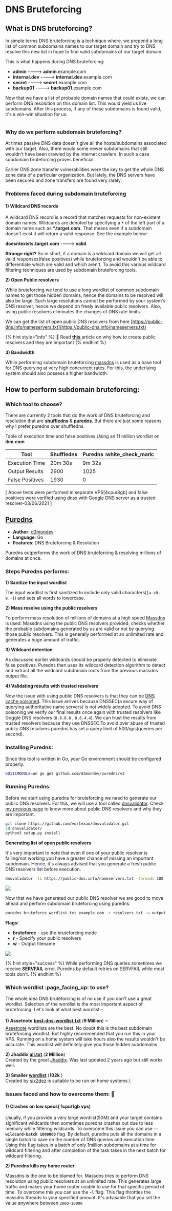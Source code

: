 # DNS Bruteforcing

## What is DNS bruteforcing?

In simple terms DNS bruteforcing is a technique where, we prepend a long list of common subdomains names to our target domain and try to DNS resolve this new list in hope to find valid subdomains of our target domain.

This is what happens during DNS bruteforcing:

* **admin**           ---->       **admin**.example.com
* **internal.dev**  ---->      **internal.dev**.example.com
* **secret**           ---->       **secret**.example.com
* **backup01**     ---->       **backup01**.example.com

Now that we have a list of probable domain names that could exists, we can perform DNS resolution on this domain list. This would yield us live subdomains. After this process, if any of these subdomains is found valid, it's a win-win situation for us.

<figure><img src="../.gitbook/assets/DNS bruteforcing.png" alt=""><figcaption></figcaption></figure>

### Why do we perform subdomain bruteforcing?

At times passive DNS data doesn't give all the hosts/subdomains associated with our target. Also, there would some newer subdomains that still wouldn't have been crawled by the internet crawlers. In such a case subdomain bruteforcing proves beneficial.

Earlier DNS zone transfer vulnerabilities were the key to get the whole DNS zone data of a particular organization. But lately, the DNS servers have been secured and zone transfers are found very rarely.

### Problems faced during subdomain bruteforcing

#### &#x20;1) Wildcard DNS records

A wildcard DNS record is a record that matches requests for non-existent domain names. Wildcards are denoted by specifying a **`*`** of the left part of a domain name such as **\*.target.com.** That means even if a subdomain doesn't exist it will return a valid response. See the example below:-

**doesntexists.target.com**    ---->   **valid**&#x20;

**Strange right?** So in short, if a domain is a wildcard domain we will get all valid responses(false positives) while bruteforcing and wouldn't be able to differentiate which are valid and which aren't. To avoid this various wildcard filtering techniques are used by subdomain bruteforcing tools.

**2) Open Public resolvers**

While bruteforcing we tend to use a long wordlist of common subdomain names to get those hidden domains, hence the domains to be resolved will also be large. Such large resolutions cannot be performed by your system's DNS resolver, hence we depend on freely available public resolvers. Also, using public resolvers eliminates the changes of DNS rate limits.

We can get the list of open public DNS resolvers from here [https://public-dns.info/nameservers.txt](https://public-dns.info/nameservers.txt)

{% hint style="info" %}
:book: Read [**this** ](https://app.gitbook.com/@sidxparab/s/subdomain-enumeration-guide/introduction/prequisites#2-100-accurate-public-dns-resolvers)article on why how to create public resolvers and they are important
{% endhint %}

**3) Bandwidth**

While performing subdomain bruteforcing [massdns](https://github.com/blechschmidt/massdns) is used as a base tool for DNS querying at very high concurrent rates. For this, the underlying system should also possess a higher bandwidth.&#x20;

## How to perform subdomain bruteforcing:

### Which tool to choose?

There are currently 2 tools that do the work of DNS bruteforcing and resolution that are [**shuffledns**](https://github.com/projectdiscovery/shuffledns) & [**puredns**](https://github.com/d3mondev/puredns). But there are just some reasons why I prefer puredns over shuffledns.

Table of execution time and false positives.Using an 11 million wordlist on **ibm.com**

| **Tool**        | **Shuffledns** | **Puredns** :white\_check\_mark:  |
| --------------- | -------------- | --------------------------------- |
| Execution Time  | 20m 30s        | 9m 32s                            |
| Output Results  | 2900           | 1025                              |
| False Positives | 1930           | 0                                 |

\[ Above tests were performed in separate VPS\[4cpu/8gb] and false positives were verified using [dnsx ](https://github.com/projectdiscovery/dnsx)with Google DNS server as a trusted resolver-03/06/2021 ]



## [Puredns](https://github.com/d3mondev/puredns)

* **Author:** [d3mondev](https://github.com/d3mondev)
* **Language**: Go
* **Features**: DNS Bruteforcing & Resolution

Puredns outperforms the work of DNS bruteforcing & resolving millions of domains at once.

### Steps Puredns performs:

**1) Sanitize the input wordlist**

The input wordlist is first sanitized to include only valid characters(`[a-z0-9.-]`) and sets all words to lowercase.

**2) Mass resolve using the public resolvers**

To perform mass resolution of millions of domains at a high speed  [Massdns](https://github.com/blechschmidt/massdns) is used. Massdns using the public DNS resolvers provided; checks whether the probable subdomains generated by us are valid or not by querying those public resolvers. This is generally performed at an unlimited rate and generates a huge amount of traffic.

**3) Wildcard detection**

As discussed earlier wildcards should be properly detected to eliminate false positives. Puredns then uses its wildcard detection algorithm to detect and extract all the wildcard subdomain roots from the previous massdns output file.

**4) Validating results with trusted resolvers**

Now the issue with using public DNS resolvers is that they can be [DNS cache poisoned](https://www.cloudflare.com/en-in/learning/dns/dns-cache-poisoning/). This issue arrives because DNSSEC(a secure way of querying authoritative name servers) is not widely adopted. To avoid DNS poisoning we verify our final results once again with trusted resolvers like Goggle DNS resolvers (`8.8.8.8` , `8.8.4.4`). We can trust the results from trusted resolvers because they use DNSSEC.To avoid over abuse of trusted public DNS resolvers puredns has set a query limit of 500/qps(queries per second).

### Installing Puredns:

Since this tool is written in Go, your Go environment should be configured properly.

```bash
GO111MODULE=on go get github.com/d3mondev/puredns/v2
```

### Running Puredns:

Before we start using puredns for bruteforcing we need to generate our public DNS resolvers. For this, we will use a tool called [dnsvalidator](https://github.com/vortexau/dnsvalidator). Check [my previous page](https://app.gitbook.com/@sidxparab/s/subdomain-enumeration-guide/introduction/prequisites#2-100-accurate-public-dns-resolvers) to know more about public DNS resolvers and why they are important.

```bash
git clone https://github.com/vortexau/dnsvalidator.git
cd dnsvalidator/
python3 setup.py install
```

**Generating list of open public resolvers**

&#x20;It's very important to note that even if one of your public resolver is failing/not working you have a greater chance of missing an important subdomain. Hence, it's always advised that you generate a fresh public DNS resolvers list before execution.

```bash
dnsvalidator -tL https://public-dns.info/nameservers.txt -threads 100 -o resolvers.txt
```

![](../.gitbook/assets/dnsvalidator1.png)

Now that we have generated our public DNS resolver we are good to move ahead and perform subdomain bruteforcing using puredns.

```bash
puredns bruteforce wordlist.txt example.com -r resolvers.txt -w output.txt
```

**Flags:**

* **bruteforce** - use the bruteforcing mode
* **r** - Specify your public resolvers
* **w** - Output filename

![](../.gitbook/assets/purednsb.png)

{% hint style="success" %}
While performing DNS queries sometimes we receive **SERVFAIL** error. Puredns by default retries on SERVFAIL while most tools don't.
{% endhint %}

### Which wordlist :page\_facing\_up: to use?

The whole idea DNS bruteforcing is of no use if you don't use a great wordlist. Selection of the wordlist is the most important aspect of bruteforcing. Let's look at what best wordlist:-\
\
**1) Assetnote** [**best-dns-wordlist.txt**](https://wordlists-cdn.assetnote.io/data/manual/best-dns-wordlist.txt) (**9 Million**) ⭐\
[Assetnote](https://wordlists.assetnote.io/) wordlists are the best. No doubt this is the best subdomain bruteforcing wordlist. But highly recommended that you run this in your VPS. Running on a home system will take hours also the results wouldn't be accurate. This wordlist will definitely give you those hidden subdomains.

**2) Jhaddix** [**all.txt**](https://gist.github.com/jhaddix/f64c97d0863a78454e44c2f7119c2a6a) (**2 Million**)\
Created by the great [Jhaddix](https://twitter.com/Jhaddix). Was last updated 2 years ago but still works well.

**3) Smaller** [**wordlist**](https://gist.github.com/six2dez/a307a04a222fab5a57466c51e1569acf/raw) (**102k** )\
Created by [six2dez](https://github.com/six2dez) is suitable to be run on home systems.\


### Issues faced and how to overcome them: :punch:&#x20;

#### 1) Crashes on low specs( 1cpu/1gb vps)

Usually, if you provide a very large wordlist(50M) and your target contains significant wildcards then sometimes puredns crashes out due to less memory while filtering wildcards. To overcome this issue you can use **`--wildcard-batch 1000000`** flag. By default, puredns puts all the domains in a single batch to save on the number of DNS queries and execution time. Using this flag takes in a batch of only 1million subdomains at a time for wildcard filtering and after completion of the task takes in the next batch for wildcard filtering.

**2) Puredns kills my home router**&#x20;

Massdns is the one to be blamed for. Massdns tries to perform DNS resolution using public resolvers at an unlimited rate. This generates large traffic and makes your home router unable to use for that specific period of time. To overcome this you can use the **`-l`** flag. This flag throttles the massdns threads to your specified amount. It's advisable that you set the value anywhere between `2000-10000`






